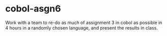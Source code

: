 # cobol-asgn6
Work with a team to re-do as much of assignment 3 in cobol as possible in 4 hours in a randomly chosen language, and present the results in class.
